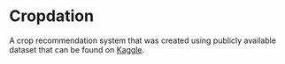 # Cropdation
A crop recommendation system that was created using publicly available dataset that can be found on [Kaggle](https://www.kaggle.com/code/prasadchaskar/crop-prediction-99-accuracy/data?select=Crop_recommendation.csv).     
    
